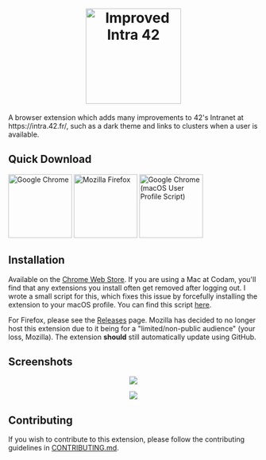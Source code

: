 <h1 align="center"><img src="https://raw.githubusercontent.com/FreekBes/improved_intra/master/promo/logo-wide.png" height="192" alt="Improved Intra 42"></h1>
A browser extension which adds many improvements to 42's Intranet at https://intra.42.fr/, such as a dark theme and links to clusters when a user is available.

## Quick Download
[<img src="https://lh4.ggpht.com/x-plP9YZXhCaiDkTKQ5S29PwLmdi4feEKrMOtQle4NuoOaUgKUMH9pPWIg91da3anhSmw-G8erEIuU0d" width="128" alt="Google Chrome" title="Download for Google Chrome">](https://chrome.google.com/webstore/detail/hmflgigeigiejaogcgamkecmlibcpdgo/)
[<img src="https://www.mozilla.org/media/img/structured-data/logo-firefox-browser.fbc7ffbb50fd.png" width="128" alt="Mozilla Firefox" title="Download for Mozilla Firefox">](https://github.com/FreekBes/improved_intra/releases/latest/download/firefox.xpi)
[<img src="https://www.iconattitude.com/icons/open_icon_library/oxygen-style/png/256/application-javascript.png" width="128" alt="Google Chrome (macOS User Profile Script)" title="Use a script to add the extension to your macOS profile, to not have to reinstall it every login">](https://github.com/FreekBes/codam_auto_extension_installer/)


## Installation
Available on the [Chrome Web Store](https://chrome.google.com/webstore/detail/hmflgigeigiejaogcgamkecmlibcpdgo/). If you are using a Mac at Codam, you'll find that any extensions you install often get removed after logging out. I wrote a small script for this, which fixes this issue by forcefully installing the extension to your macOS profile. You can find this script [here](https://github.com/FreekBes/codam_auto_extension_installer).

For Firefox, please see the [Releases](https://github.com/FreekBes/improved_intra/releases) page. Mozilla has decided to no longer host this extension due to it being for a "limited/non-public audience" (your loss, Mozilla). The extension **should** still automatically update using GitHub.


## Screenshots
<p align="center">
  <img src="https://raw.githubusercontent.com/FreekBes/improved_intra/master/promo/screenshot-1.png">
</p>

<p align="center">
  <img src="https://raw.githubusercontent.com/FreekBes/improved_intra/master/promo/screenshot-2.png">
</p>


## Contributing
If you wish to contribute to this extension, please follow the contributing guidelines in [CONTRIBUTING.md](CONTRIBUTING.md).
